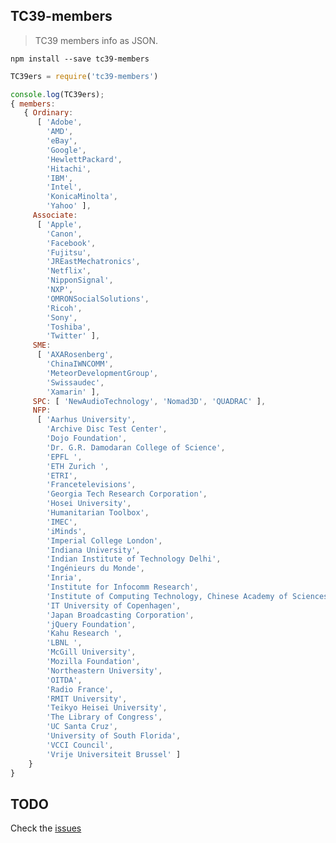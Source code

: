 ## TC39-members
> TC39 members info as JSON.

```npm install --save tc39-members```

```js
TC39ers = require('tc39-members')

console.log(TC39ers);
{ members:
   { Ordinary:
	  [ 'Adobe',
		'AMD',
		'eBay',
		'Google',
		'HewlettPackard',
		'Hitachi',
		'IBM',
		'Intel',
		'KonicaMinolta',
		'Yahoo' ],
	 Associate:
	  [ 'Apple',
		'Canon',
		'Facebook',
		'Fujitsu',
		'JREastMechatronics',
		'Netflix',
		'NipponSignal',
		'NXP',
		'OMRONSocialSolutions',
		'Ricoh',
		'Sony',
		'Toshiba',
		'Twitter' ],
	 SME:
	  [ 'AXARosenberg',
		'ChinaIWNCOMM',
		'MeteorDevelopmentGroup',
		'Swissaudec',
		'Xamarin' ],
	 SPC: [ 'NewAudioTechnology', 'Nomad3D', 'QUADRAC' ],
	 NFP:
	  [ 'Aarhus University',
		'Archive Disc Test Center',
		'Dojo Foundation',
		'Dr. G.R. Damodaran College of Science',
		'EPFL ',
		'ETH Zurich ',
		'ETRI',
		'Francetelevisions',
		'Georgia Tech Research Corporation',
		'Hosei University',
		'Humanitarian Toolbox',
		'IMEC',
		'iMinds',
		'Imperial College London',
		'Indiana University',
		'Indian Institute of Technology Delhi',
		'Ingénieurs du Monde',
		'Inria',
		'Institute for Infocomm Research',
		'Institute of Computing Technology, Chinese Academy of Sciences',
		'IT University of Copenhagen',
		'Japan Broadcasting Corporation',
		'jQuery Foundation',
		'Kahu Research ',
		'LBNL ',
		'McGill University',
		'Mozilla Foundation',
		'Northeastern University',
		'OITDA',
		'Radio France',
		'RMIT University',
		'Teikyo Heisei University',
		'The Library of Congress',
		'UC Santa Cruz',
		'University of South Florida',
		'VCCI Council',
		'Vrije Universiteit Brussel' ]
	}
}
```

## TODO
Check the [issues](https://github.com/hemanth/tc39-members/issues)
